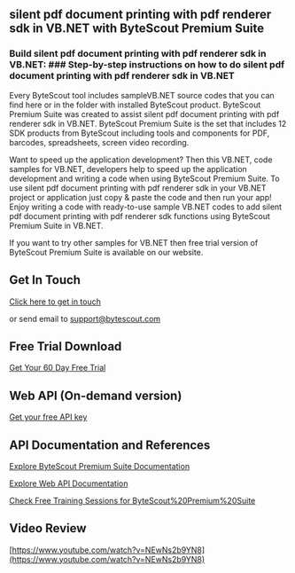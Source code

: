 ## silent pdf document printing with pdf renderer sdk in VB.NET with ByteScout Premium Suite

### Build silent pdf document printing with pdf renderer sdk in VB.NET: ### Step-by-step instructions on how to do silent pdf document printing with pdf renderer sdk in VB.NET

Every ByteScout tool includes sampleVB.NET source codes that you can find here or in the folder with installed ByteScout product. ByteScout Premium Suite was created to assist silent pdf document printing with pdf renderer sdk in VB.NET. ByteScout Premium Suite is the set that includes 12 SDK products from ByteScout including tools and components for PDF, barcodes, spreadsheets, screen video recording.

 Want to speed up the application development? Then this VB.NET, code samples for VB.NET, developers help to speed up the application development and writing a code when using ByteScout Premium Suite. To use silent pdf document printing with pdf renderer sdk in your VB.NET project or application just copy & paste the code and then run your app! Enjoy writing a code with ready-to-use sample VB.NET codes to add silent pdf document printing with pdf renderer sdk functions using ByteScout Premium Suite in VB.NET.

 If you want to try other samples for VB.NET then free trial version of ByteScout Premium Suite is available on our website.

## Get In Touch

[Click here to get in touch](https://bytescout.zendesk.com/hc/en-us/requests/new?subject=ByteScout%20Premium%20Suite%20Question)

or send email to [support@bytescout.com](mailto:support@bytescout.com?subject=ByteScout%20Premium%20Suite%20Question) 

## Free Trial Download

[Get Your 60 Day Free Trial](https://bytescout.com/download/web-installer?utm_source=github-readme)

## Web API (On-demand version)

[Get your free API key](https://pdf.co/documentation/api?utm_source=github-readme)

## API Documentation and References

[Explore ByteScout Premium Suite Documentation](https://bytescout.com/documentation/index.html?utm_source=github-readme)

[Explore Web API Documentation](https://pdf.co/documentation/api?utm_source=github-readme)

[Check Free Training Sessions for ByteScout%20Premium%20Suite](https://academy.bytescout.com/)

## Video Review

[https://www.youtube.com/watch?v=NEwNs2b9YN8](https://www.youtube.com/watch?v=NEwNs2b9YN8)